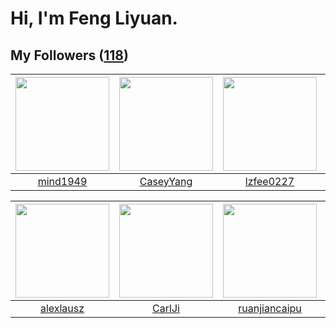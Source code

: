 # Hi, I'm Feng Liyuan.

## My Followers ([118](https://github.com/SunRunAway?tab=followers))

| <img src="https://avatars.githubusercontent.com/u/19871320?v=4" width="150" height="150" /> | <img src="https://avatars.githubusercontent.com/u/2445114?v=4" width="150" height="150" /> | <img src="https://avatars.githubusercontent.com/u/1984045?v=4" width="150" height="150" /> | <img src="https://avatars.githubusercontent.com/u/16526001?v=4" width="150" height="150" /> |
| :-----------------------------------------------------------------------------------------: | :----------------------------------------------------------------------------------------: | :----------------------------------------------------------------------------------------: | :-----------------------------------------------------------------------------------------: |
|                           [mind1949](https://github.com/mind1949)                           |                          [CaseyYang](https://github.com/CaseyYang)                         |                          [lzfee0227](https://github.com/lzfee0227)                         |                           [stuarthu](https://github.com/stuarthu)                           |

| <img src="https://avatars.githubusercontent.com/u/32123947?v=4" width="150" height="150" /> | <img src="https://avatars.githubusercontent.com/u/10810759?v=4" width="150" height="150" /> | <img src="https://avatars.githubusercontent.com/u/31336171?v=4" width="150" height="150" /> | <img src="https://avatars.githubusercontent.com/u/15995588?v=4" width="150" height="150" /> |
| :-----------------------------------------------------------------------------------------: | :-----------------------------------------------------------------------------------------: | :-----------------------------------------------------------------------------------------: | :-----------------------------------------------------------------------------------------: |
|                          [alexlausz](https://github.com/alexlausz)                          |                             [CarlJi](https://github.com/CarlJi)                             |                      [ruanjiancaipu](https://github.com/ruanjiancaipu)                      |                             [calali](https://github.com/calali)                             |